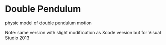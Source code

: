 Double Pendulum
===============

physic model of double pendulum motion

Note: same version with slight modification as Xcode version but for Visual Studio 2013